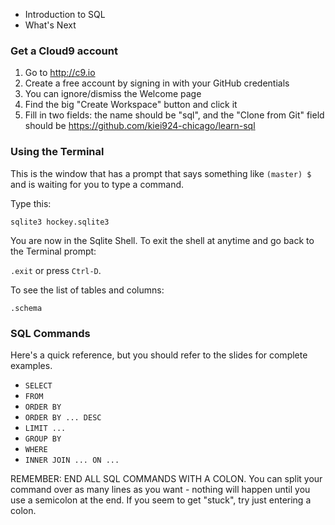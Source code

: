 
* Introduction to SQL
* What's Next


### Get a Cloud9 account

1. Go to http://c9.io
2. Create a free account by signing in with your GitHub credentials
3. You can ignore/dismiss the Welcome page
4. Find the big "Create Workspace" button and click it
5. Fill in two fields: the name should be "sql", and the "Clone from Git" field should be https://github.com/kiei924-chicago/learn-sql

### Using the Terminal

This is the window that has a prompt that says something like `(master) $` and is waiting for you to type a command.

Type this:

`sqlite3 hockey.sqlite3`

You are now in the Sqlite Shell.  To exit the shell at anytime and go back to the Terminal prompt:

`.exit`  or press `Ctrl-D`.

To see the list of tables and columns:

`.schema`

### SQL Commands

Here's a quick reference, but you should refer to the slides for complete examples.

* `SELECT`
* `FROM`
* `ORDER BY`
* `ORDER BY ... DESC`
* `LIMIT ...`
* `GROUP BY`
* `WHERE`
* `INNER JOIN ... ON ...`

REMEMBER: END ALL SQL COMMANDS WITH A COLON.  You can split your command over as many lines as you want - nothing will happen until you use a semicolon at the end.  If you seem to get "stuck", try just entering a colon.




